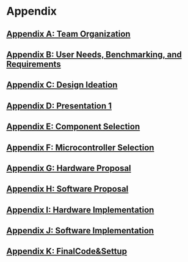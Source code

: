 # Appendix

## [Appendix A: Team Organization](TeamOrganizationCharter.md)

## [Appendix B: User Needs, Benchmarking, and Requirements](UserNeedsBenchmarking&Requirements.md)

## [Appendix C: Design Ideation](DesignIdeation.md)

## [Appendix D: Presentation 1](Presentation1.md)

## [Appendix E: Component Selection](ComponentSelection.md)

## [Appendix F: Microcontroller Selection](MicrocontrollerSelection.md)

## [Appendix G: Hardware Proposal](HardwareProposal.md)

## [Appendix H: Software Proposal](SoftwareProposal.md)

## [Appendix I: Hardware Implementation](HardwareImplementation.md)

## [Appendix J: Software Implementation](SoftwareImplementation.md)

## [Appendix K: FinalCode&Settup](FinalCode&Settup.md)
